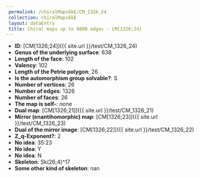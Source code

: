 ```yaml
--- 
 permalink: /chiralMaps6kE/CM_1326_24 
 collection: chiralMaps6kE
 layout: dataEntry
 title: Chiral maps up to 6000 edges - CM[1326;24]
---
```


- **ID**: [CM[1326;24]]({{ site.url }}/test/CM_1326_24)
- **Genus of the underlying surface**: 638
- **Length of the face**: 102
- **Valency**: 102
- **Length of the Petrie polygon**: 26
- **Is the automorphism group solvable?**: S
- **Number of vertices**: 26
- **Number of edges**: 1326
- **Number of faces**: 26
- **The map is self-**: none
- **Dual map**: [CM[1326;21]]({{ site.url }}/test/CM_1326_21)
- **Mirror (enantihomorphic) map**: [CM[1326;23]]({{ site.url }}/test/CM_1326_23)
- **Dual of the mirror image**: [CM[1326;22]]({{ site.url }}/test/CM_1326_22)
- **Z_q-Exponent?**: 2
- **No idea**:  35:23
- **No idea**: Y
- **No idea**: N
- **Skeleton**: Sk(26;4)^17
- **Some other kind of skeleton**: nan
